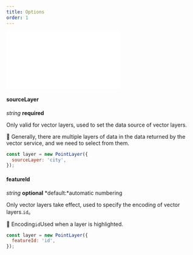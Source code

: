 ```yaml
---
title: Options
order: 1
---
```


<embed src="@/docs/api/common/style.md"></embed>

#### sourceLayer

<description> _string_ **required** </description>

Only valid for vector layers, used to set the data source of vector layers.

🌟 Generally, there are multiple layers of data in the data returned by the vector service, and we need to select from them.

```javascript
const layer = new PointLayer({
  sourceLayer: 'city',
});
```

#### featureId

<description> _string_ **optional** *default:*automatic numbering</description>

Only vector layers take effect, used to specify the encoding of vector layers.`id`。

🌟 Encoding`id`Used when a layer is highlighted.

```javascript
const layer = new PointLayer({
  featureId: 'id',
});
```
